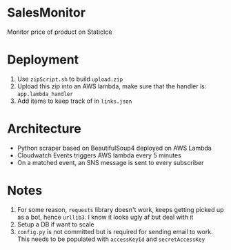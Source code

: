 # SalesMonitor
Monitor price of product on StaticIce

# Deployment
1) Use `zipScript.sh` to build `upload.zip`
2) Upload this zip into an AWS lambda, make sure that the handler is: `app.lambda_handler`
3) Add items to keep track of in `links.json`

# Architecture
- Python scraper based on BeautifulSoup4 deployed on AWS Lambda
- Cloudwatch Events triggers AWS lambda every 5 minutes
- On a matched event, an SNS message is sent to every subscriber
# Notes
1) For some reason, `requests` library doesn't work, keeps getting picked up as a bot, hence `urllib3`. I know it looks ugly af but deal with it
2) Setup a DB if want to scale
3) `config.py` is not committed but is required for sending email to work. This needs to be populated with `accessKeyId` and `secretAccessKey`
